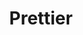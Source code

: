 ---
title: "Prettier"
categories: ["Development"]

link:
    url: "https://prettier.io/"
    dead: false

message: "Discussing code style will be a thing of the past."
---